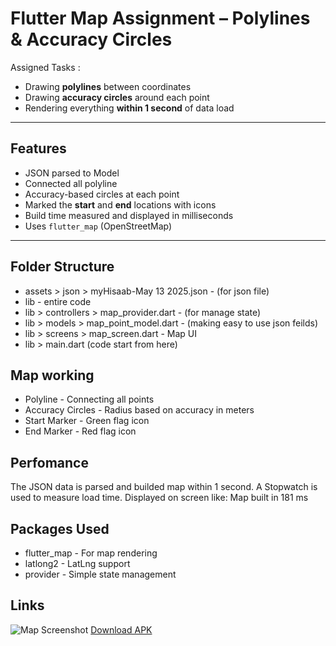 # Flutter Map Assignment – Polylines & Accuracy Circles

Assigned Tasks :
- Drawing **polylines** between coordinates
- Drawing **accuracy circles** around each point
- Rendering everything **within 1 second** of data load

---

## Features

-  JSON parsed to Model
-  Connected all polyline
-  Accuracy-based circles at each point
-  Marked the **start** and **end** locations with icons
-  Build time measured and displayed in milliseconds
-  Uses `flutter_map` (OpenStreetMap)

---

## Folder Structure
- assets > json > myHisaab-May 13 2025.json - (for json file)
- lib - entire code
- lib > controllers > map_provider.dart - (for manage state)
- lib > models > map_point_model.dart - (making easy to use json feilds)
- lib > screens > map_screen.dart - Map UI
- lib > main.dart (code start from here)

## Map working
- Polyline	     -   Connecting all points
- Accuracy Circles -	 Radius based on accuracy in meters
- Start Marker	 -   Green flag icon
- End Marker	     -   Red flag icon


## Perfomance
The JSON data is parsed and builded map within 1 second.
A Stopwatch is used to measure load time.
Displayed on screen like:
Map built in 181 ms

## Packages Used
- flutter_map  -	For map rendering
- latlong2     -	LatLng support
- provider     -	Simple state management

## Links
![Map Screenshot](https://drive.google.com/uc?id=1rLwhsvy8OEfIxTvqfPIkKkmDfMsWLNls)
[Download APK](https://drive.google.com/file/d/1-SHVm8C-2W8lvdNNT_MLVfC4gOCr6KdX/view?usp=sharing)


